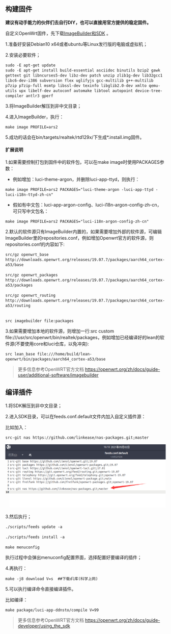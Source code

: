 ## 构建固件

**建议有动手能力的伙伴们去自行DIY，也可以直接用官方提供的稳定固件。**

自定义OpenWrt固件，先下载[ImageBuilder和SDK](https://fw.koolcenter.com/binary/ars2/) 。


1.准备好安装Debian10 x64或者ubuntu等Linux发行版的电脑或虚拟机；

2.安装必要软件；
```
sudo -E apt-get update
sudo -E apt-get install build-essential asciidoc binutils bzip2 gawk gettext git libncurses5-dev libz-dev patch unzip zlib1g-dev lib32gcc1 libc6-dev-i386 subversion flex uglifyjs gcc-multilib g++-multilib p7zip p7zip-full msmtp libssl-dev texinfo libglib2.0-dev xmlto qemu-utils upx libelf-dev autoconf automake libtool autopoint device-tree-compiler antlr3 gperf
```

3.将ImageBuilder解压到非中文目录；

4.进入ImageBuilder，执行：
```
make image PROFILE=ars2
```

5.成功的话会在bin/targets/realtek/rtd129x/下生成*.install.img固件。




#### 扩展说明

1.如果需要控制打包到固件中的软件包，可以在make image时使用PACKAGES参数：

* 例如增加：luci-theme-argon，并删除luci-app-ttyd，则执行：
```
make image PROFILE=ars2 PACKAGES="luci-theme-argon -luci-app-ttyd -luci-i18n-ttyd-zh-cn"
```

* 假如有中文包：luci-app-argon-config、luci-i18n-argon-config-zh-cn，可只写中文包名：

```
make image PROFILE=ars2 PACKAGES="luci-i18n-argon-config-zh-cn"
```


2.默认的软件源只有ImageBuilder内置的，如果需要增加外部的软件源，可编辑ImageBuilder里的repositories.conf，例如增加Openwrt官方的软件源，则repositories.conf的内容如下:
```
src/gz openwrt_base http://downloads.openwrt.org/releases/19.07.7/packages/aarch64_cortex-a53/base

src/gz openwrt_packages http://downloads.openwrt.org/releases/19.07.7/packages/aarch64_cortex-a53/packages

src/gz openwrt_routing http://downloads.openwrt.org/releases/19.07.7/packages/aarch64_cortex-a53/routing


src imagebuilder file:packages
```

3.如果需要增加本地的软件源，则增加一行:src custom file:///usr/src/openwrt/bin/realtek/packages，例如增加已经编译好的lean的软件源(不要使用core和luci仓库，以免冲突):
```
src lean_base file:///home/build/lean-openwrt/bin/packages/aarch64_cortex-a53/base
```

> 更多信息参考OpenWRT官方文档 https://openwrt.org/zh/docs/guide-user/additional-software/imagebuilder

## 编译插件

1.将SDK解压到非中文目录；

2.进入SDK目录，可以在feeds.conf.default文件内加入自定义插件源：

比如加入：
```
src-git nas https://github.com/linkease/nas-packages.git;master
```

![img](./about/nas.jpg)

3.然后执行；

```
./scripts/feeds update -a

./scripts/feeds install -a

make menuconfig
```

执行过程中会弹出menuconfig配置界面，选择配置好要编译的插件；

4.再执行：
```
make -j8 download V=s  ##下载dl库(科学上网)
```

5.可以执行编译命令直接编译插件。

比如编译：
```
make package/luci-app-ddnsto/compile V=99
```

> 更多信息参考OpenWRT官方文档 https://openwrt.org/zh/docs/guide-developer/using_the_sdk
